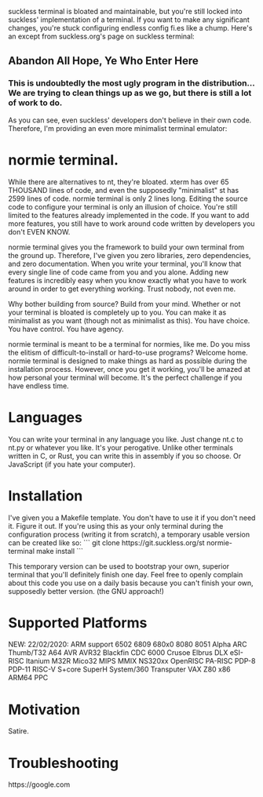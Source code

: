 <p>suckless terminal is bloated and maintainable, but you're still locked into suckless' implementation of a terminal. If you want to make any significant changes, you're stuck configuring endless config fi.es like a chump. Here's an except from suckless.org's page on suckless terminal: <p>
<h2>Abandon All Hope, Ye Who Enter Here</h2> <h3>This is undoubtedly the most ugly program in the distribution... We are trying to clean things up as we go, but there is still a lot of work to do.</h3>
<p>As you can see, even suckless' developers don't believe in their own code. Therefore, I'm providing an even more minimalist terminal emulator:</p>
<h1>normie terminal.</h1>
<p>While there are alternatives to nt, they're bloated. xterm has over 65 THOUSAND lines of code, and even the supposedly "minimalist" st has 2599 lines of code. normie terminal is only 2 lines long. Editing the source code to configure your terminal is only an illusion of choice. You're still limited to the features already implemented in the code. If you want to add more features, you still have to work around code written by developers you don't EVEN KNOW. </p>

<p>normie terminal gives you the framework to build your own terminal from the ground up. Therefore, I've given you zero libraries, zero dependencies, and zero documentation. When you write your terminal, you'll know that every single line of code came from you and you alone. Adding new features is incredibly easy when you know exactly what you have to work around in order to get everything working. Trust nobody, not even me. </p>

Why bother building from source? Build from your mind. Whether or not your terminal is bloated is completely up to you. You can make it as minimalist as you want (though not as minimalist as this). You have choice. You have control. You have agency.

normie terminal is meant to be a terminal for normies, like me. Do you miss the elitism of difficult-to-install or hard-to-use programs? Welcome home. normie terminal is designed to make things as hard as possible during the installation process. However, once you get it working, you'll be amazed at how personal your terminal will become. It's the perfect challenge if you have endless time.


</h2>
<h1>Languages</h1>
<p>You can write your terminal in any language you like. Just change nt.c to nt.py or whatever you like. It's your perogative. Unlike other terminals written in C, or Rust, you can write this in assembly if you so choose. Or JavaScript (if you hate your computer).</p>
<h1>Installation</h1>
<p>I've given you a Makefile template. You don't have to use it if you don't need it. Figure it out. If you're using this as your only terminal during the configuration process (writing it from scratch), a temporary usable version can be created like so:
```
git clone https://git.suckless.org/st normie-terminal
make install
```

This temporary version can be used to bootstrap your own, superior terminal that you'll definitely finish one day. Feel free to openly complain about this code you use on a daily basis because you can't finish your own, supposedly better version. (the GNU approach!)
<h1>Supported Platforms</h1>
<p>NEW: 22/02/2020: ARM support
6502
6809
680x0
8080
8051
Alpha
ARC
Thumb/T32
A64
AVR
AVR32
Blackfin
CDC 6000
Crusoe
Elbrus
DLX
eSI-RISC
Itanium
M32R
Mico32
MIPS
MMIX
NS320xx
OpenRISC
PA-RISC
PDP-8
PDP-11
RISC-V
S+core
SuperH
System/360
Transputer
VAX
Z80
x86
ARM64
PPC
</p>
<h1>Motivation</h1>
<p>Satire.</p>
<h1>Troubleshooting</h1>
<p>https://google.com</p>
<br>
